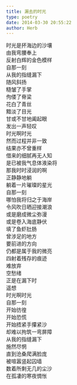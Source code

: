 ```yaml
---  
title: 漏去的时光  
type: poetry  
date: 2014-03-30 20:55:22  
author: Herb    
---  
```

时光是抔海边的沙壤  
由我弯腰奉上  
反射白辉的金色模样  
自那一刻  
从我的指缝漏下  
随风斜扬    
糙皱了手掌  
佝偻了脊梁  
花白了青丝  
黯淡了目光  
甘或不甘地阖起眼  
发出一声轻叹  
时光啊时光    
然而过程并非一致  
结果亦不曾重样  
借来的细腻再无人知  
是已被我气息体液染将  
那我时时浸润的啊  
正静静地躺  
躺着一片璀璨的星光    
自那一刻  
哪怕我将归之于海岸  
令风吹日晒迎接潮浪  
或是磨成微尘弥漫  
或是卷入海底静伏  
填了鱼虾肚肠  
曾涉足的地方  
要前进的方向  
仍都是属于我的微亮  
四射着残存的痕迹    
难放弃  
空愁绪  
正是在漏下时  
遥想  
时光啊时光    
自那一刻  
开始彷徨  
开始恐慌  
开始捂紧手攥紧沙  
却难以拘筑一弯屏障  
从我的指缝漏下  
施然尽惘    
直到沧桑爬满脸庞  
被喧嚣竖起囚墙  
数着所剩无几的尘沙  
在孤凄的寒夜惆怅
